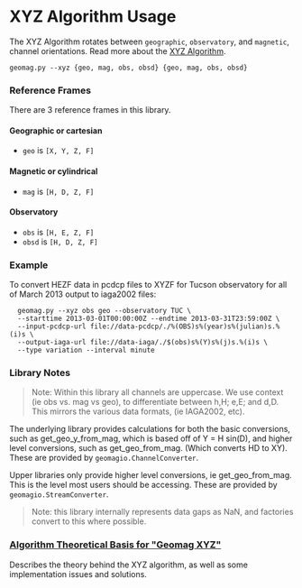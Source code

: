 XYZ Algorithm Usage
===================

The XYZ Algorithm rotates between `geographic`, `observatory`, and `magnetic`,
channel orientations.  Read more about the [XYZ Algorithm](./XYZ.md).


`geomag.py --xyz {geo, mag, obs, obsd} {geo, mag, obs, obsd}`

### Reference Frames

There are 3 reference frames in this library.

#### Geographic or cartesian

 - `geo` is `[X, Y, Z, F]`

#### Magnetic or cylindrical

 - `mag` is `[H, D, Z, F]`

#### Observatory

 - `obs` is `[H, E, Z, F]`
 - `obsd` is `[H, D, Z, F]`


### Example

To convert HEZF data in pcdcp files to XYZF for Tucson observatory for all of
March 2013 output to iaga2002 files:

      geomag.py --xyz obs geo --observatory TUC \
      --starttime 2013-03-01T00:00:00Z --endtime 2013-03-31T23:59:00Z \
      --input-pcdcp-url file://data-pcdcp/./%(OBS)s%(year)s%(julian)s.%(i)s \
      --output-iaga-url file://data-iaga/./$(obs)s%(Y)s%(j)s.%(i)s \
      --type variation --interval minute


### Library Notes

> Note: Within this library all channels are uppercase.
> We use context (ie obs vs. mag vs geo), to differentiate between h,H; e,E;
> and d,D. This mirrors the various data formats, (ie IAGA2002, etc).

The underlying library provides calculations for both the basic conversions,
such as get_geo_y_from_mag, which is based off of Y = H sin(D), and higher
level conversions, such as get_geo_from_mag. (Which converts HD to XY).
These are provided by `geomagio.ChannelConverter`.

Upper libraries only provide higher level conversions, ie get_geo_from_mag.
This is the level most users should be accessing.
These are provided by `geomagio.StreamConverter`.

> Note: this library internally represents data gaps as NaN, and factories
> convert to this where possible.


### [Algorithm Theoretical Basis for "Geomag XYZ"](XYZ.md) ###
Describes the theory behind the XYZ algorithm, as well as some implementation
issues and solutions.
